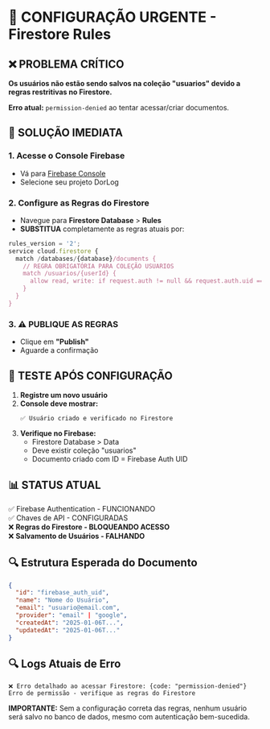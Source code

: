 # 🚨 CONFIGURAÇÃO URGENTE - Firestore Rules

## ❌ PROBLEMA CRÍTICO
**Os usuários não estão sendo salvos na coleção "usuarios" devido a regras restritivas no Firestore.**

**Erro atual:** `permission-denied` ao tentar acessar/criar documentos.

## 🔧 SOLUÇÃO IMEDIATA

### 1. Acesse o Console Firebase
- Vá para [Firebase Console](https://console.firebase.google.com/)
- Selecione seu projeto DorLog

### 2. Configure as Regras do Firestore
- Navegue para **Firestore Database** > **Rules**
- **SUBSTITUA** completamente as regras atuais por:

```javascript
rules_version = '2';
service cloud.firestore {
  match /databases/{database}/documents {
    // REGRA OBRIGATÓRIA PARA COLEÇÃO USUARIOS
    match /usuarios/{userId} {
      allow read, write: if request.auth != null && request.auth.uid == userId;
    }
  }
}
```

### 3. ⚠️ PUBLIQUE AS REGRAS
- Clique em **"Publish"** 
- Aguarde a confirmação

## 🧪 TESTE APÓS CONFIGURAÇÃO

1. **Registre um novo usuário**
2. **Console deve mostrar:**
   ```
   ✅ Usuário criado e verificado no Firestore
   ```
3. **Verifique no Firebase:**
   - Firestore Database > Data
   - Deve existir coleção "usuarios"
   - Documento criado com ID = Firebase Auth UID

## 📊 STATUS ATUAL

✅ Firebase Authentication - FUNCIONANDO  
✅ Chaves de API - CONFIGURADAS  
❌ **Regras do Firestore - BLOQUEANDO ACESSO**  
❌ **Salvamento de Usuários - FALHANDO**  

## 🔍 Estrutura Esperada do Documento

```json
{
  "id": "firebase_auth_uid",
  "name": "Nome do Usuário",
  "email": "usuario@email.com", 
  "provider": "email" | "google",
  "createdAt": "2025-01-06T...",
  "updatedAt": "2025-01-06T..."
}
```

## 🔍 Logs Atuais de Erro
```
❌ Erro detalhado ao acessar Firestore: {code: "permission-denied"}
Erro de permissão - verifique as regras do Firestore
```

**IMPORTANTE:** Sem a configuração correta das regras, nenhum usuário será salvo no banco de dados, mesmo com autenticação bem-sucedida.
